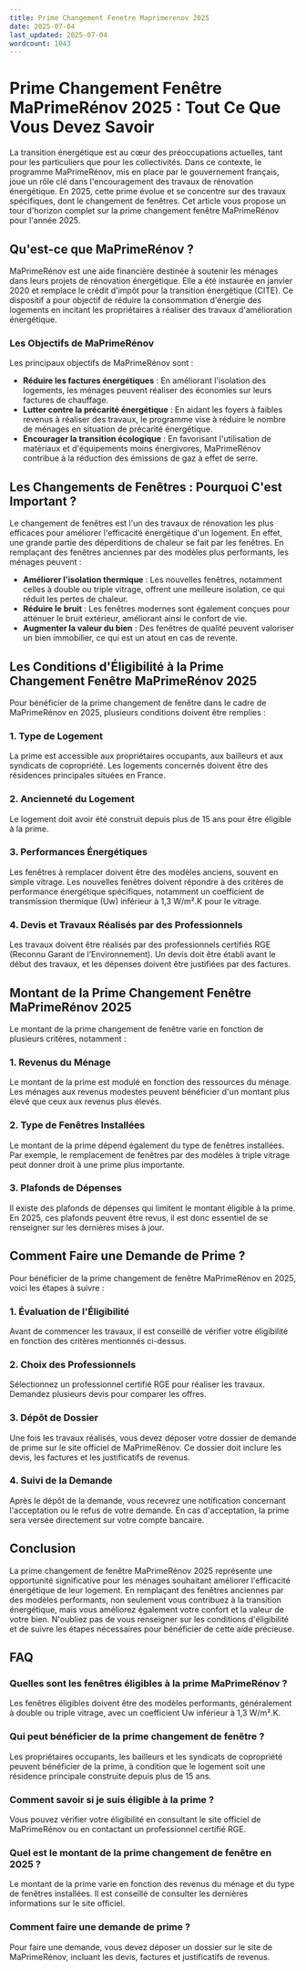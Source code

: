 ```yaml
---
title: Prime Changement Fenetre Maprimerenov 2025
date: 2025-07-04
last_updated: 2025-07-04
wordcount: 1043
---
```


# Prime Changement Fenêtre MaPrimeRénov 2025 : Tout Ce Que Vous Devez Savoir

La transition énergétique est au cœur des préoccupations actuelles, tant pour les particuliers que pour les collectivités. Dans ce contexte, le programme MaPrimeRénov, mis en place par le gouvernement français, joue un rôle clé dans l'encouragement des travaux de rénovation énergétique. En 2025, cette prime évolue et se concentre sur des travaux spécifiques, dont le changement de fenêtres. Cet article vous propose un tour d'horizon complet sur la prime changement fenêtre MaPrimeRénov pour l'année 2025.

## Qu'est-ce que MaPrimeRénov ?

MaPrimeRénov est une aide financière destinée à soutenir les ménages dans leurs projets de rénovation énergétique. Elle a été instaurée en janvier 2020 et remplace le crédit d'impôt pour la transition énergétique (CITE). Ce dispositif a pour objectif de réduire la consommation d'énergie des logements en incitant les propriétaires à réaliser des travaux d'amélioration énergétique.

### Les Objectifs de MaPrimeRénov

Les principaux objectifs de MaPrimeRénov sont :

- **Réduire les factures énergétiques** : En améliorant l'isolation des logements, les ménages peuvent réaliser des économies sur leurs factures de chauffage.
- **Lutter contre la précarité énergétique** : En aidant les foyers à faibles revenus à réaliser des travaux, le programme vise à réduire le nombre de ménages en situation de précarité énergétique.
- **Encourager la transition écologique** : En favorisant l'utilisation de matériaux et d'équipements moins énergivores, MaPrimeRénov contribue à la réduction des émissions de gaz à effet de serre.

## Les Changements de Fenêtres : Pourquoi C'est Important ?

Le changement de fenêtres est l'un des travaux de rénovation les plus efficaces pour améliorer l'efficacité énergétique d'un logement. En effet, une grande partie des déperditions de chaleur se fait par les fenêtres. En remplaçant des fenêtres anciennes par des modèles plus performants, les ménages peuvent :

- **Améliorer l'isolation thermique** : Les nouvelles fenêtres, notamment celles à double ou triple vitrage, offrent une meilleure isolation, ce qui réduit les pertes de chaleur.
- **Réduire le bruit** : Les fenêtres modernes sont également conçues pour atténuer le bruit extérieur, améliorant ainsi le confort de vie.
- **Augmenter la valeur du bien** : Des fenêtres de qualité peuvent valoriser un bien immobilier, ce qui est un atout en cas de revente.

## Les Conditions d'Éligibilité à la Prime Changement Fenêtre MaPrimeRénov 2025

Pour bénéficier de la prime changement de fenêtre dans le cadre de MaPrimeRénov en 2025, plusieurs conditions doivent être remplies :

### 1. Type de Logement

La prime est accessible aux propriétaires occupants, aux bailleurs et aux syndicats de copropriété. Les logements concernés doivent être des résidences principales situées en France.

### 2. Ancienneté du Logement

Le logement doit avoir été construit depuis plus de 15 ans pour être éligible à la prime.

### 3. Performances Énergétiques

Les fenêtres à remplacer doivent être des modèles anciens, souvent en simple vitrage. Les nouvelles fenêtres doivent répondre à des critères de performance énergétique spécifiques, notamment un coefficient de transmission thermique (Uw) inférieur à 1,3 W/m².K pour le vitrage.

### 4. Devis et Travaux Réalisés par des Professionnels

Les travaux doivent être réalisés par des professionnels certifiés RGE (Reconnu Garant de l’Environnement). Un devis doit être établi avant le début des travaux, et les dépenses doivent être justifiées par des factures.

## Montant de la Prime Changement Fenêtre MaPrimeRénov 2025

Le montant de la prime changement de fenêtre varie en fonction de plusieurs critères, notamment :

### 1. Revenus du Ménage

Le montant de la prime est modulé en fonction des ressources du ménage. Les ménages aux revenus modestes peuvent bénéficier d'un montant plus élevé que ceux aux revenus plus élevés.

### 2. Type de Fenêtres Installées

Le montant de la prime dépend également du type de fenêtres installées. Par exemple, le remplacement de fenêtres par des modèles à triple vitrage peut donner droit à une prime plus importante.

### 3. Plafonds de Dépenses

Il existe des plafonds de dépenses qui limitent le montant éligible à la prime. En 2025, ces plafonds peuvent être revus, il est donc essentiel de se renseigner sur les dernières mises à jour.

## Comment Faire une Demande de Prime ?

Pour bénéficier de la prime changement de fenêtre MaPrimeRénov en 2025, voici les étapes à suivre :

### 1. Évaluation de l'Éligibilité

Avant de commencer les travaux, il est conseillé de vérifier votre éligibilité en fonction des critères mentionnés ci-dessus.

### 2. Choix des Professionnels

Sélectionnez un professionnel certifié RGE pour réaliser les travaux. Demandez plusieurs devis pour comparer les offres.

### 3. Dépôt de Dossier

Une fois les travaux réalisés, vous devez déposer votre dossier de demande de prime sur le site officiel de MaPrimeRénov. Ce dossier doit inclure les devis, les factures et les justificatifs de revenus.

### 4. Suivi de la Demande

Après le dépôt de la demande, vous recevrez une notification concernant l'acceptation ou le refus de votre demande. En cas d'acceptation, la prime sera versée directement sur votre compte bancaire.

## Conclusion

La prime changement de fenêtre MaPrimeRénov 2025 représente une opportunité significative pour les ménages souhaitant améliorer l'efficacité énergétique de leur logement. En remplaçant des fenêtres anciennes par des modèles performants, non seulement vous contribuez à la transition énergétique, mais vous améliorez également votre confort et la valeur de votre bien. N'oubliez pas de vous renseigner sur les conditions d'éligibilité et de suivre les étapes nécessaires pour bénéficier de cette aide précieuse.

## FAQ

### Quelles sont les fenêtres éligibles à la prime MaPrimeRénov ?

Les fenêtres éligibles doivent être des modèles performants, généralement à double ou triple vitrage, avec un coefficient Uw inférieur à 1,3 W/m².K.

### Qui peut bénéficier de la prime changement de fenêtre ?

Les propriétaires occupants, les bailleurs et les syndicats de copropriété peuvent bénéficier de la prime, à condition que le logement soit une résidence principale construite depuis plus de 15 ans.

### Comment savoir si je suis éligible à la prime ?

Vous pouvez vérifier votre éligibilité en consultant le site officiel de MaPrimeRénov ou en contactant un professionnel certifié RGE.

### Quel est le montant de la prime changement de fenêtre en 2025 ?

Le montant de la prime varie en fonction des revenus du ménage et du type de fenêtres installées. Il est conseillé de consulter les dernières informations sur le site officiel.

### Comment faire une demande de prime ?

Pour faire une demande, vous devez déposer un dossier sur le site de MaPrimeRénov, incluant les devis, factures et justificatifs de revenus.
